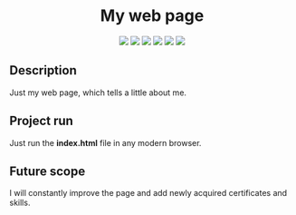 <h1 align="center">My web page</h1>

<p align="center">
  
<img src="https://img.shields.io/badge/made%20by-cryptowebsite-blue.svg" >

<img src="https://img.shields.io/badge/html-5-red.svg">

<img src="https://img.shields.io/badge/css-3-purple.svg">

<img src="https://img.shields.io/badge/js-ES6-yellow.svg">

<img src="https://badges.frapsoft.com/os/v1/open-source.svg?v=103" >

<img src="https://img.shields.io/badge/PRs-welcome-brightgreen.svg?style=flat">

</p>

## Description

<p align="center">

Just my web page, which tells a little about me.

## Project run

Just run the **index.html** file in any modern browser.

## Future scope

I will constantly improve the page and add newly acquired certificates and skills.

